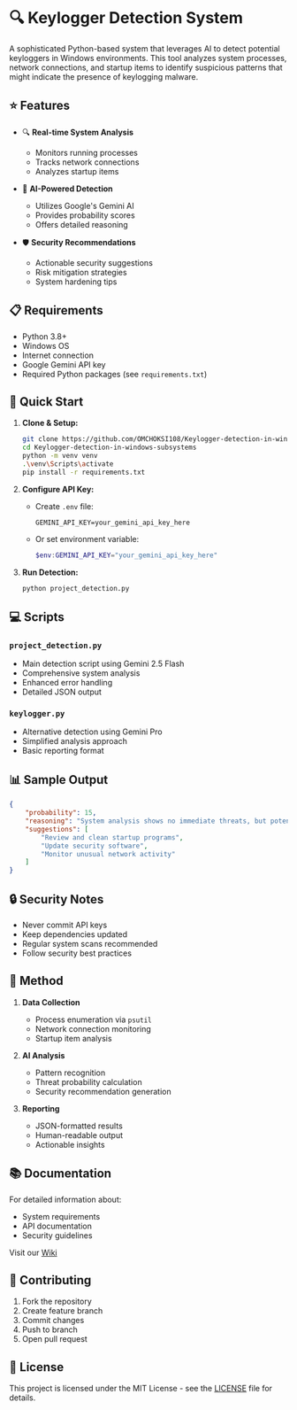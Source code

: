 
# 🔍 Keylogger Detection System

A sophisticated Python-based system that leverages AI to detect potential keyloggers in Windows environments. This tool analyzes system processes, network connections, and startup items to identify suspicious patterns that might indicate the presence of keylogging malware.

## ⭐ Features

- 🔍 **Real-time System Analysis**
  - Monitors running processes
  - Tracks network connections
  - Analyzes startup items
  
- 🤖 **AI-Powered Detection**
  - Utilizes Google's Gemini AI
  - Provides probability scores
  - Offers detailed reasoning
  
- 🛡️ **Security Recommendations**
  - Actionable security suggestions
  - Risk mitigation strategies
  - System hardening tips

## 📋 Requirements

- Python 3.8+
- Windows OS
- Internet connection
- Google Gemini API key
- Required Python packages (see `requirements.txt`)

## 🚀 Quick Start

1. **Clone & Setup:**
   ```bash
   git clone https://github.com/OMCHOKSI108/Keylogger-detection-in-windows-subsystems.git
   cd Keylogger-detection-in-windows-subsystems
   python -m venv venv
   .\venv\Scripts\activate
   pip install -r requirements.txt
   ```

2. **Configure API Key:**
   - Create `.env` file:
     ```env
     GEMINI_API_KEY=your_gemini_api_key_here
     ```
   - Or set environment variable:
     ```powershell
     $env:GEMINI_API_KEY="your_gemini_api_key_here"
     ```

3. **Run Detection:**
   ```bash
   python project_detection.py
   ```

## 💻 Scripts

### `project_detection.py`
- Main detection script using Gemini 2.5 Flash
- Comprehensive system analysis
- Enhanced error handling
- Detailed JSON output

### `keylogger.py`
- Alternative detection using Gemini Pro
- Simplified analysis approach
- Basic reporting format

## 📊 Sample Output

```json
{
    "probability": 15,
    "reasoning": "System analysis shows no immediate threats, but potential vulnerabilities detected in startup items",
    "suggestions": [
        "Review and clean startup programs",
        "Update security software",
        "Monitor unusual network activity"
    ]
}
```

## 🔒 Security Notes

- Never commit API keys
- Keep dependencies updated
- Regular system scans recommended
- Follow security best practices

## 📝 Method

1. **Data Collection**
   - Process enumeration via `psutil`
   - Network connection monitoring
   - Startup item analysis

2. **AI Analysis**
   - Pattern recognition
   - Threat probability calculation
   - Security recommendation generation

3. **Reporting**
   - JSON-formatted results
   - Human-readable output
   - Actionable insights

## 📚 Documentation

For detailed information about:
- System requirements
- API documentation
- Security guidelines

Visit our [Wiki](https://github.com/OMCHOKSI108/Keylogger-detection-in-windows-subsystems/wiki)

## 🤝 Contributing

1. Fork the repository
2. Create feature branch
3. Commit changes
4. Push to branch
5. Open pull request

## 📄 License

This project is licensed under the MIT License - see the [LICENSE](LICENSE) file for details.